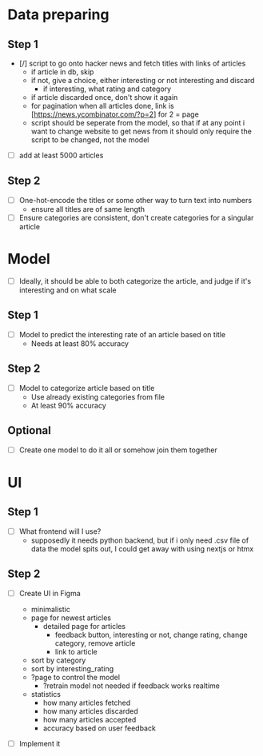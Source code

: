 # Data preparing
## Step 1
- [/] script to go onto hacker news and fetch titles with links of articles
    - if article in db, skip
    - if not, give a choice, either interesting or not interesting and discard
        - if interesting, what rating and category
    - if article discarded once, don't show it again
    - for pagination when all articles done, link is [https://news.ycombinator.com/?p=2] for 2 = page
    - script should be seperate from the model, so that if at any point i want to change website to get news from
        it should only require the script to be changed, not the model
- [ ] add at least 5000 articles

## Step 2
- [ ] One-hot-encode the titles or some other way to turn text into numbers
    - ensure all titles are of same length
- [ ] Ensure categories are consistent, don't create categories for a singular article

# Model
- [ ] Ideally, it should be able to both categorize the article, and judge if it's interesting and on what scale

## Step 1
- [ ] Model to predict the interesting rate of an article based on title
    - Needs at least 80% accuracy

## Step 2
- [ ] Model to categorize article based on title
    - Use already existing categories from file
    - At least 90% accuracy

## Optional
- [ ] Create one model to do it all or somehow join them together

# UI
## Step 1
- [ ] What frontend will I use?
    - supposedly it needs python backend,
    but if i only need .csv file of data the model spits out,
    I could get away with using nextjs or htmx

## Step 2
- [ ] Create UI in Figma
    - minimalistic
    - page for newest articles
        - detailed page for articles
            - feedback button,
            interesting or not,
            change rating,
            change category,
            remove article
            - link to article
    - sort by category
    - sort by interesting_rating
    - ?page to control the model
        - ?retrain model not needed if feedback works realtime
    - statistics
        - how many articles fetched
        - how many articles discarded
        - how many articles accepted
        - accuracy based on user feedback

- [ ] Implement it
